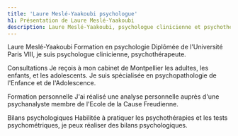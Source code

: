 ```yaml
---
title: 'Laure Meslé-Yaakoubi psychologue'
h1: Présentation de Laure Meslé-Yaakoubi
description: Laure Meslé-Yaakoubi, psychologue clinicienne et psychothérapeute. Spécialisée en psychopathologie de l’enfant et de l’adolescent.
---
```


Laure Meslé-Yaakoubi
Formation en psychologie
Diplômée de l'Université Paris VIII, je suis psychologue clinicienne, psychothérapeute.

Consultations
Je reçois à mon cabinet de Montpellier les adultes, les enfants, et les adolescents. Je suis spécialisée en psychopathologie de l'Enfance et de l'Adolescence.

Formation personnelle
J'ai réalisé une analyse personnelle auprès d'une psychanalyste membre de l'Ecole de la Cause Freudienne.

Bilans psychologiques
Habilitée à pratiquer les psychothérapies et les tests psychométriques, je peux réaliser des bilans psychologiques.
